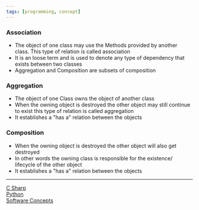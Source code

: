 ```yaml
---
tags: [programming, concept]
---
```


### Association

* The object of one class may use the Methods provided by another class. This type of relation is called association
* It is an loose term and is used to denote any type of dependency that exists between two classes
* Aggregation and Composition are subsets of composition

### Aggregation

* The object of one Class owns the object of another class
* When the owning object is destroyed the other object may still continue to exist this type of relation is called aggregation
* It establishes a "has a" relation between the objects

### Composition

* When the owning object is destroyed the other object will also get destroyed
* In other words the owning class is responsible for the existence/ lifecycle of the other object
* It establishes a "has a" relation between the objects

---

[C Sharp](../Programming%20Languages/C%20Sharp/C%20Sharp.md)  
[Python](../Programming%20Languages/Python/Python.md)  
[Software Concepts](Software%20Concepts.md)
